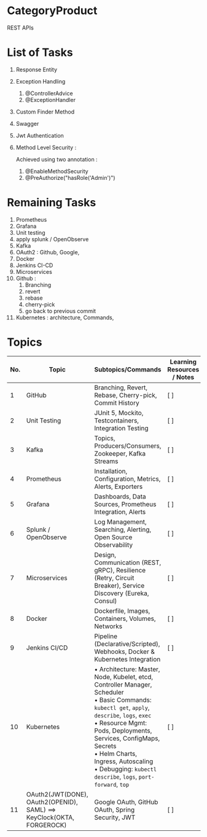 # CategoryProduct
REST APIs

# List of Tasks
1. Response Entity
2. Exception Handling
   1. @ControllerAdvice
   2. @ExceptionHandler
3. Custom Finder Method
4. Swagger
5. Jwt Authentication
6. Method Level Security :

   Achieved using two annotation :
   1. @EnableMethodSecurity
   2. @PreAuthorize("hasRole('Admin')")

# Remaining Tasks

1. Prometheus
2. Grafana
3. Unit testing 
4. apply splunk / OpenObserve 
5. Kafka
6. OAuth2  : Github, Google,
7. Docker
8. Jenkins CI-CD
9. Microservices
10. Github : 
    1. Branching
    2. revert
    3. rebase
    4. cherry-pick
    5. go back to previous commit 
11. Kubernetes : architecture, Commands,

# Topics
| No. | Topic                                                                 | Subtopics/Commands                                                                                                                    | Learning Resources / Notes |
|-----|-----------------------------------------------------------------------| ------------------------------------------------------------------------------------------------------------------------------------- | -------------------------- |
| 1   | GitHub                                                                | Branching, Revert, Rebase, Cherry-pick, Commit History                                                                                | [ ]                        |
| 2   | Unit Testing                                                          | JUnit 5, Mockito, Testcontainers, Integration Testing                                                                                | [ ]                        |
| 3   | Kafka                                                                 | Topics, Producers/Consumers, Zookeeper, Kafka Streams                                                                                | [ ]                        |
| 4   | Prometheus                                                            | Installation, Configuration, Metrics, Alerts, Exporters                                                                              | [ ]                        |
| 5   | Grafana                                                               | Dashboards, Data Sources, Prometheus Integration, Alerts                                                                             | [ ]                        |
| 6   | Splunk / OpenObserve                                                  | Log Management, Searching, Alerting, Open Source Observability                                                                       | [ ]                        |
| 7   | Microservices                                                         | Design, Communication (REST, gRPC), Resilience (Retry, Circuit Breaker), Service Discovery (Eureka, Consul)                           | [ ]                        |
| 8   | Docker                                                                | Dockerfile, Images, Containers, Volumes, Networks                                                                                    | [ ]                        |
| 9   | Jenkins CI/CD                                                         | Pipeline (Declarative/Scripted), Webhooks, Docker & Kubernetes Integration                                                           | [ ]                        |
| 10  | Kubernetes                                                            | • Architecture: Master, Node, Kubelet, etcd, Controller Manager, Scheduler<br>• Basic Commands: `kubectl get`, `apply`, `describe`, `logs`, `exec`<br>• Resource Mgmt: Pods, Deployments, Services, ConfigMaps, Secrets<br>• Helm Charts, Ingress, Autoscaling<br>• Debugging: `kubectl describe`, `logs`, `port-forward`, `top` | [ ]                        |
| 11  | OAuth2(JWT(DONE), OAuth2(OPENID), SAML) ==> KeyClock(OKTA, FORGEROCK) | Google OAuth, GitHub OAuth, Spring Security, JWT                                                                                     | [ ]                        |